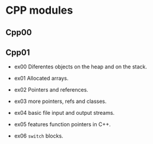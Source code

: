 # CPP modules

## Cpp00

## Cpp01

-	ex00 Diferentes objects on the heap and on the stack.
-	ex01 Allocated arrays.
-	ex02 Pointers and references.
-	ex03 more pointers, refs and classes.

-	ex04 basic file input and output streams.
-	ex05 features function pointers in C++.
-	ex06 ``switch`` blocks.
